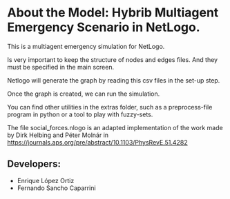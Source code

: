 # About the Model: Hybrib Multiagent Emergency Scenario in NetLogo.

This is a multiagent emergency simulation for NetLogo.

Is very important to keep the structure of nodes and edges files. And they must be specified in the main screen.

Netlogo will generate the graph by reading this csv files in the set-up step.

Once the graph is created, we can run the simulation.

You can find other utilities in the extras folder, such as a preprocess-file program in python or a tool to play with fuzzy-sets.

The file social_forces.nlogo is an adapted implementation of the work made by Dirk Helbing and Péter Molnár in https://journals.aps.org/pre/abstract/10.1103/PhysRevE.51.4282 

## Developers:

* Enrique López Ortiz
* Fernando Sancho Caparrini
